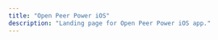 ```yaml
---
title: "Open Peer Power iOS"
description: "Landing page for Open Peer Power iOS app."
---
```


<link rel='redirect_uri' href='homeassistant://auth-callback'>
<script>document.location.href = 'https://companion.home-assistant.io/';</script>
